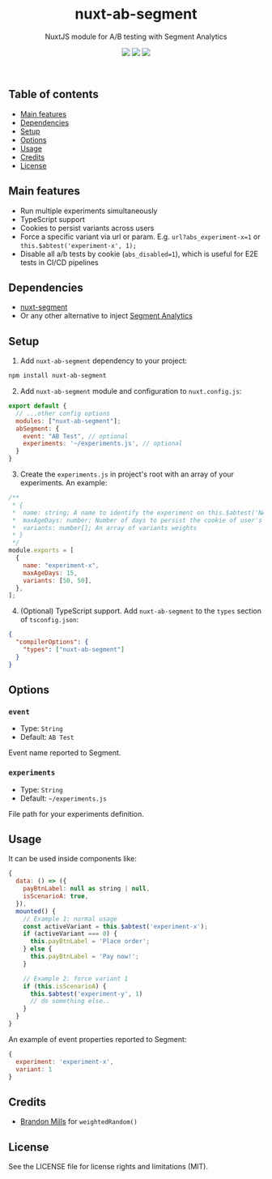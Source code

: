 <h1 align="center">
  nuxt-ab-segment
</h1>
<p align="center">
  NuxtJS module for A/B testing with Segment Analytics<br />
</p>

<p align="center">
  <a href="https://www.npmjs.com/package/nuxt-ab-segment"><img src="https://img.shields.io/npm/v/nuxt-ab-segment?style=flat-square"></a> <a href="https://www.npmjs.com/package/nuxt-ab-segment"><img src="https://img.shields.io/npm/dt/nuxt-ab-segment?style=flat-square"></a> <a href="#"><img src="https://img.shields.io/github/license/dogchef-be/nuxt-ab-segment?style=flat-square"></a>
</p>
<br />

## Table of contents

- [Main features](#main-features)
- [Dependencies](#dependencies)
- [Setup](#setup)
- [Options](#options)
- [Usage](#usage)
- [Credits](#credits)
- [License](#license)

## Main features

- Run multiple experiments simultaneously
- TypeScript support
- Cookies to persist variants across users
- Force a specific variant via url or param. E.g. `url?abs_experiment-x=1` or `this.$abtest('experiment-x', 1);`
- Disable all a/b tests by cookie (`abs_disabled=1`), which is useful for E2E tests in CI/CD pipelines

## Dependencies

- [nuxt-segment](https://github.com/dansmaculotte/nuxt-segment)
- Or any other alternative to inject [Segment Analytics](https://segment.com)

## Setup

1. Add `nuxt-ab-segment` dependency to your project:

```bash
npm install nuxt-ab-segment
```

2. Add `nuxt-ab-segment` module and configuration to `nuxt.config.js`:

```js
export default {
  // ...other config options
  modules: ["nuxt-ab-segment"];
  abSegment: {
    event: "AB Test", // optional
    experiments: '~/experiments.js', // optional
  }
}
```

3. Create the `experiments.js` in project's root with an array of your experiments. An example:

```js
/**
 * {
 *  name: string; A name to identify the experiment on this.$abtest('NAME_HERE')
 *  maxAgeDays: number; Number of days to persist the cookie of user's active variant
 *  variants: number[]; An array of variants weights
 * }
 */
module.exports = [
  {
    name: "experiment-x",
    maxAgeDays: 15,
    variants: [50, 50],
  },
];
```

4. (Optional) TypeScript support. Add `nuxt-ab-segment` to the `types` section of `tsconfig.json`:

```json
{
  "compilerOptions": {
    "types": ["nuxt-ab-segment"]
  }
}
```

## Options

### `event`

- Type: `String`
- Default: `AB Test`

Event name reported to Segment.

### `experiments`

- Type: `String`
- Default: `~/experiments.js`

File path for your experiments definition.

## Usage

It can be used inside components like:

```js
{
  data: () => ({
    payBtnLabel: null as string | null,
    isScenarioA: true,
  }),
  mounted() {
    // Example 1: normal usage
    const activeVariant = this.$abtest('experiment-x');
    if (activeVariant === 0) {
      this.payBtnLabel = 'Place order';
    } else {
      this.payBtnLabel = 'Pay now!';
    }

    // Example 2: force variant 1
    if (this.isScenarioA) {
      this.$abtest('experiment-y', 1)
      // do something else..
    }
  }
}
```

An example of event properties reported to Segment:

```js
{
  experiment: 'experiment-x',
  variant: 1
}
```

## Credits

- [Brandon Mills](https://github.com/btmills) for `weightedRandom()`

## License

See the LICENSE file for license rights and limitations (MIT).
